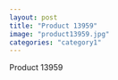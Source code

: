 ```yaml
---
layout: post
title: "Product 13959"
image: "product13959.jpg"
categories: "category1"
---
```

Product 13959
